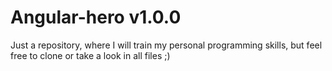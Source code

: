# Angular-hero v1.0.0
Just a repository, where I will train my personal programming skills, but feel free to clone or take a look in all files ;)
